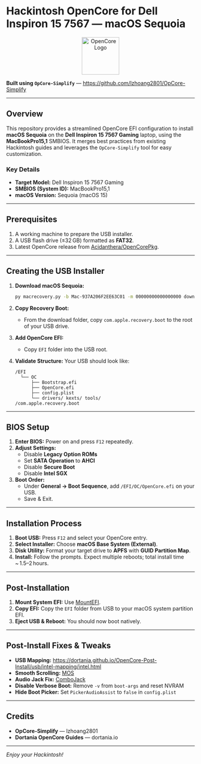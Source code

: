 # Hackintosh OpenCore for Dell Inspiron 15 7567 — macOS Sequoia

<p align="center">
  <img src="https://dortania.github.io/OpenCore-Install-Guide/homepage.png" alt="OpenCore Logo" width="100" />
</p>

**Built using `OpCore-Simplify`** — <https://github.com/lzhoang2801/OpCore-Simplify>

---

## Overview

This repository provides a streamlined OpenCore EFI configuration to install **macOS Sequoia** on the **Dell Inspiron 15 7567 Gaming** laptop, using the **MacBookPro15,1** SMBIOS. It merges best practices from existing Hackintosh guides and leverages the `OpCore-Simplify` tool for easy customization.

### Key Details

- **Target Model:** Dell Inspiron 15 7567 Gaming
- **SMBIOS (System ID):** MacBookPro15,1
- **macOS Version:** Sequoia (macOS 15)

---

## Prerequisites

1. A working machine to prepare the USB installer.
2. A USB flash drive (≤32 GB) formatted as **FAT32**.
3. Latest OpenCore release from [Acidanthera/OpenCorePkg](https://github.com/acidanthera/OpenCorePkg/releases).

---

## Creating the USB Installer

1. **Download macOS Sequoia:**

   ```bash
   py macrecovery.py -b Mac-937A206F2EE63C01 -m 00000000000000000 download
   ```

2. **Copy Recovery Boot:**
   - From the download folder, copy `com.apple.recovery.boot` to the root of your USB drive.
3. **Add OpenCore EFI:**
   - Copy `EFI` folder into the USB root.
4. **Validate Structure:**
   Your USB should look like:

   ```
   /EFI
     └── OC
         ├── Bootstrap.efi
         ├── OpenCore.efi
         ├── config.plist
         └── drivers/ kexts/ tools/
   /com.apple.recovery.boot
   ```

---

## BIOS Setup

1. **Enter BIOS:** Power on and press `F12` repeatedly.
2. **Adjust Settings:**
   - Disable **Legacy Option ROMs**
   - Set **SATA Operation** to **AHCI**
   - Disable **Secure Boot**
   - Disable **Intel SGX**
3. **Boot Order:**
   - Under **General → Boot Sequence**, add `/EFI/OC/OpenCore.efi` on your USB.
   - Save & Exit.

---

## Installation Process

1. **Boot USB:** Press `F12` and select your OpenCore entry.
2. **Select Installer:** Choose **macOS Base System (External)**.
3. **Disk Utility:** Format your target drive to **APFS** with **GUID Partition Map**.
4. **Install:** Follow the prompts. Expect multiple reboots; total install time ~ 1.5–2 hours.

---

## Post‑Installation

1. **Mount System EFI:** Use [MountEFI](https://github.com/corpnewt/MountEFI).
2. **Copy EFI:** Copy the `EFI` folder from USB to your macOS system partition EFI.
3. **Eject USB & Reboot:** You should now boot natively.

---

## Post‑Install Fixes & Tweaks

- **USB Mapping:** <https://dortania.github.io/OpenCore-Post-Install/usb/intel-mapping/intel.html>
- **Smooth Scrolling:** [MOS](https://mos.caldis.me/)
- **Audio Jack Fix:** [ComboJack](https://github.com/hackintosh-stuff/ComboJack)
- **Disable Verbose Boot:** Remove `-v` from `boot-args` and reset NVRAM
- **Hide Boot Picker:** Set `PickerAudioAssist` to `false` in `config.plist`

---

## Credits

- **OpCore‑Simplify** — lzhoang2801
- **Dortania OpenCore Guides** — dortania.io

---

*Enjoy your Hackintosh!*
